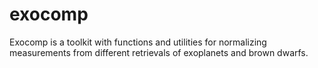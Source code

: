 # exocomp
Exocomp is a toolkit with functions and utilities for normalizing measurements from different retrievals of exoplanets and brown dwarfs.
